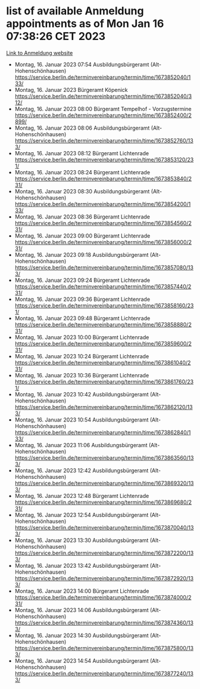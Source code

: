 # list of available Anmeldung appointments as of Mon Jan 16 07:38:26 CET 2023
[Link to Anmeldung website](https://service.berlin.de/terminvereinbarung/termin/tag.php?termin=0&anliegen[]=120686&dienstleisterlist=122210,122217,327316,122219,327312,122227,327314,122231,327346,122243,327348,122252,329742,122260,329745,122262,329748,122254,329751,122271,327278,122273,327274,122277,327276,330436,122280,327294,122282,327290,122284,327292,327539,122291,327270,122285,327266,122286,327264,122296,327268,150230,329760,122301,327282,122297,327286,122294,327284,122312,329763,122314,329775,122304,327330,122311,327334,122309,327332,122281,327352,122279,329772,122276,327324,122274,327326,122267,329766,122246,327318,122251,327320,122257,327322,122208,327298,122226,327300,121362,121364&herkunft=http%3A%2F%2Fservice.berlin.de%2Fdienstleistung%2F120686%2F)
- Montag, 16. Januar 2023 07:54 Ausbildungsbürgeramt (Alt- Hohenschönhausen) https://service.berlin.de/terminvereinbarung/termin/time/1673852040/133/
- Montag, 16. Januar 2023  Bürgeramt Köpenick https://service.berlin.de/terminvereinbarung/termin/time/1673852040/312/
- Montag, 16. Januar 2023 08:00 Bürgeramt Tempelhof - Vorzugstermine https://service.berlin.de/terminvereinbarung/termin/time/1673852400/2899/
- Montag, 16. Januar 2023 08:06 Ausbildungsbürgeramt (Alt- Hohenschönhausen) https://service.berlin.de/terminvereinbarung/termin/time/1673852760/133/
- Montag, 16. Januar 2023 08:12 Bürgeramt Lichtenrade https://service.berlin.de/terminvereinbarung/termin/time/1673853120/231/
- Montag, 16. Januar 2023 08:24 Bürgeramt Lichtenrade https://service.berlin.de/terminvereinbarung/termin/time/1673853840/231/
- Montag, 16. Januar 2023 08:30 Ausbildungsbürgeramt (Alt- Hohenschönhausen) https://service.berlin.de/terminvereinbarung/termin/time/1673854200/133/
- Montag, 16. Januar 2023 08:36 Bürgeramt Lichtenrade https://service.berlin.de/terminvereinbarung/termin/time/1673854560/231/
- Montag, 16. Januar 2023 09:00 Bürgeramt Lichtenrade https://service.berlin.de/terminvereinbarung/termin/time/1673856000/231/
- Montag, 16. Januar 2023 09:18 Ausbildungsbürgeramt (Alt- Hohenschönhausen) https://service.berlin.de/terminvereinbarung/termin/time/1673857080/133/
- Montag, 16. Januar 2023 09:24 Bürgeramt Lichtenrade https://service.berlin.de/terminvereinbarung/termin/time/1673857440/231/
- Montag, 16. Januar 2023 09:36 Bürgeramt Lichtenrade https://service.berlin.de/terminvereinbarung/termin/time/1673858160/231/
- Montag, 16. Januar 2023 09:48 Bürgeramt Lichtenrade https://service.berlin.de/terminvereinbarung/termin/time/1673858880/231/
- Montag, 16. Januar 2023 10:00 Bürgeramt Lichtenrade https://service.berlin.de/terminvereinbarung/termin/time/1673859600/231/
- Montag, 16. Januar 2023 10:24 Bürgeramt Lichtenrade https://service.berlin.de/terminvereinbarung/termin/time/1673861040/231/
- Montag, 16. Januar 2023 10:36 Bürgeramt Lichtenrade https://service.berlin.de/terminvereinbarung/termin/time/1673861760/231/
- Montag, 16. Januar 2023 10:42 Ausbildungsbürgeramt (Alt- Hohenschönhausen) https://service.berlin.de/terminvereinbarung/termin/time/1673862120/133/
- Montag, 16. Januar 2023 10:54 Ausbildungsbürgeramt (Alt- Hohenschönhausen) https://service.berlin.de/terminvereinbarung/termin/time/1673862840/133/
- Montag, 16. Januar 2023 11:06 Ausbildungsbürgeramt (Alt- Hohenschönhausen) https://service.berlin.de/terminvereinbarung/termin/time/1673863560/133/
- Montag, 16. Januar 2023 12:42 Ausbildungsbürgeramt (Alt- Hohenschönhausen) https://service.berlin.de/terminvereinbarung/termin/time/1673869320/133/
- Montag, 16. Januar 2023 12:48 Bürgeramt Lichtenrade https://service.berlin.de/terminvereinbarung/termin/time/1673869680/231/
- Montag, 16. Januar 2023 12:54 Ausbildungsbürgeramt (Alt- Hohenschönhausen) https://service.berlin.de/terminvereinbarung/termin/time/1673870040/133/
- Montag, 16. Januar 2023 13:30 Ausbildungsbürgeramt (Alt- Hohenschönhausen) https://service.berlin.de/terminvereinbarung/termin/time/1673872200/133/
- Montag, 16. Januar 2023 13:42 Ausbildungsbürgeramt (Alt- Hohenschönhausen) https://service.berlin.de/terminvereinbarung/termin/time/1673872920/133/
- Montag, 16. Januar 2023 14:00 Bürgeramt Lichtenrade https://service.berlin.de/terminvereinbarung/termin/time/1673874000/231/
- Montag, 16. Januar 2023 14:06 Ausbildungsbürgeramt (Alt- Hohenschönhausen) https://service.berlin.de/terminvereinbarung/termin/time/1673874360/133/
- Montag, 16. Januar 2023 14:30 Ausbildungsbürgeramt (Alt- Hohenschönhausen) https://service.berlin.de/terminvereinbarung/termin/time/1673875800/133/
- Montag, 16. Januar 2023 14:54 Ausbildungsbürgeramt (Alt- Hohenschönhausen) https://service.berlin.de/terminvereinbarung/termin/time/1673877240/133/
